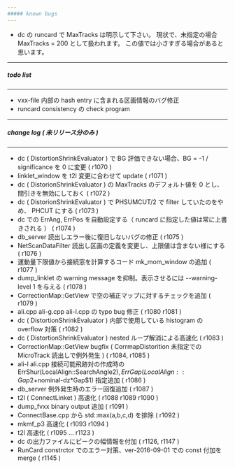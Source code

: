 ```yaml
---
##### known bugs
---
```

+ dc の runcard で MaxTracks は明示して下さい。 現状で、未指定の場合 MaxTracks = 200 として扱われます。 この値では小さすぎる場合があると思います。

---
##### todo list
---
+ vxx-file 内部の hash entry に含まれる区画情報のバグ修正
+ runcard consistency の check program

---
##### change log ( 未リリース分のみ )
---
+ dc ( DistortionShrinkEvaluator ) で BG 評価できない場合、BG = -1 / significance を 0 に変更 ( r1070 )
+ linklet_window を t2l 変更に合わせて update ( r1071 )
+ dc ( DistorionShrinkEvaluator ) の MaxTracks のデフォルト値を 0 とし、間引きを無効にしておく ( r1072 )
+ dc ( DistorionShrinkEvaluator ) で PHSUMCUT/2 で filter していたのをやめ、 PHCUT にする ( r1073 )
+ dc での ErrAng, ErrPos を自動設定する（ runcard に指定した値は常に上書きされる ） ( r1074 )
+ db_server 読出しエラー後に復旧しないバグの修正 ( r1075 )
+ NetScanDataFilter 読出し区画の定義を変更し、上限値は含まない様にする ( r1076 )
+ 運動量下限値から接続窓を計算するコード mk_mom_window の追加 ( r1077 )
+ dump_linklet の warning message を抑制。表示させるには --warning-level 1 を与える ( r1078 )
+ CorrectionMap::GetView で空の補正マップに対するチェックを追加 ( r1079 )
+ ali.cpp ali-g.cpp ali-l.cpp の typo bug 修正 ( r1080 r1081 )
+ dc ( DistortionShrinkEvaluator ) 内部で使用している histogram の overflow 対策 ( r1082 )
+ dc ( DistortionShrinkEvaluator ) nested ループ解消による高速化 ( r1083 )
+ CorrectionMap::GetView bugfix ( CorrmapDistorition 未指定での MicroTrack 読出しで例外発生 ) ( r1084, r1085 )
+ ali-l ali.cpp 接続可能飛跡対の作成時の ErrShur(LocalAlign::SearchAngle$2), ErrGap(LocalAlign::Gap$2+nominal-dz*Gap$1) 指定追加 ( r1086 )
+ db_server 例外発生時のエラー回復追加 ( r1087 )
+ t2l ( ConnectLinket ) 高速化 ( r1088 r1089 r1090 )
+ dump_fvxx binary output 追加 ( r1091 )
+ ConnectBase.cpp から std::max(a,b,c,d) を排除 ( r1092 )
+ mkmf_p3 高速化 ( r1093 r1094 )
+ t2l 高速化 ( r1095 ... r1123 )
+ dc の出力ファイルにピークの幅情報を付加 ( r1126, r1147 )
+ RunCard constrctor でのエラー対策、ver-2016-09-01 での const 付加を merge ( r1145 )
